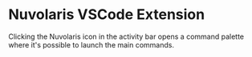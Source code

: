 # Nuvolaris VSCode Extension

Clicking the Nuvolaris icon in the activity bar opens a command palette where it's possible to launch the main commands.